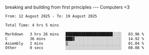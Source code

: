 breaking and building from first principles --- Computers <3

<!--START_SECTION:waka-->

```txt
From: 12 August 2025 - To: 19 August 2025

Total Time: 4 hrs 5 mins

Markdown   3 hrs 26 mins   █████████████████████░░░░   83.96 %
C          36 mins         ███▓░░░░░░░░░░░░░░░░░░░░░   14.92 %
Assembly   2 mins          ▒░░░░░░░░░░░░░░░░░░░░░░░░   01.04 %
Other      0 secs          ░░░░░░░░░░░░░░░░░░░░░░░░░   00.08 %
```

<!--END_SECTION:waka-->

